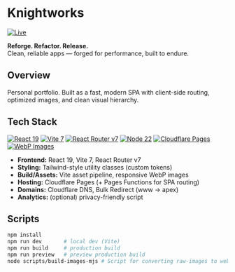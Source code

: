 # Knightworks
[![Live](https://img.shields.io/badge/Live-knightworks.dev-2ea44f?logo=google-chrome&logoColor=white)](https://knightworks.dev)

**Reforge. Refactor. Release.**  
Clean, reliable apps — forged for performance, built to endure.

## Overview
Personal portfolio. Built as a fast, modern SPA with client-side routing, optimized images, and clean visual hierarchy.

## Tech Stack

[![React 19](https://img.shields.io/badge/React-19-61DAFB?logo=react&logoColor=000)](https://react.dev/)
[![Vite 7](https://img.shields.io/badge/Vite-7-646CFF?logo=vite&logoColor=fff)](https://vitejs.dev/)
[![React Router v7](https://img.shields.io/badge/React%20Router-v7-CA4245?logo=reactrouter&logoColor=fff)](https://reactrouter.com/)
[![Node 22](https://img.shields.io/badge/Node.js-22-339933?logo=node.js&logoColor=fff)](https://nodejs.org/)
[![Cloudflare Pages](https://img.shields.io/badge/Cloudflare-Pages-F38020?logo=cloudflare&logoColor=fff)](https://pages.cloudflare.com/)
[![WebP Images](https://img.shields.io/badge/Images-WebP-0A84FF?logo=google-photos&logoColor=fff)](https://developers.google.com/speed/webp)

- **Frontend:** React 19, Vite 7, React Router v7
- **Styling:** Tailwind-style utility classes (custom tokens)
- **Build/Assets:** Vite asset pipeline, responsive WebP images
- **Hosting:** Cloudflare Pages (+ Pages Functions for SPA routing)
- **Domains:** Cloudflare DNS, Bulk Redirect (www → apex)
- **Analytics:** (optional) privacy-friendly script

## Scripts
```bash
npm install
npm run dev       # local dev (Vite)
npm run build     # production build
npm run preview   # preview production build
node scripts/build-images-mjs # Script for converting raw-images to webp